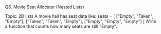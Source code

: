 Q6. Movie Seat Allocator (Nested Lists)

Topic: 2D lists
A movie hall has seat data like:
seats = [
    ["Empty", "Taken", "Empty"],
    ["Taken", "Taken", "Empty"],
    ["Empty", "Empty", "Empty"]
]
Write a function that counts how many seats are still "Empty".